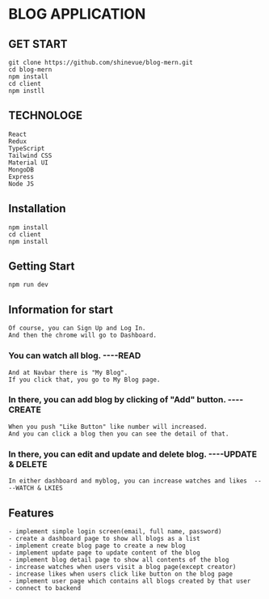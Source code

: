 # BLOG APPLICATION

## GET START

    git clone https://github.com/shinevue/blog-mern.git
    cd blog-mern
    npm install
    cd client
    npm instll

## TECHNOLOGE

    React
    Redux
    TypeScript
    Tailwind CSS
    Material UI
    MongoDB
    Express
    Node JS

## Installation

    npm install
    cd client
    npm install

## Getting Start
    npm run dev

## Information for start

    Of course, you can Sign Up and Log In.
    And then the chrome will go to Dashboard.

### You can watch all blog. ----READ

    And at Navbar there is "My Blog".
    If you click that, you go to My Blog page.

### In there, you can add blog by clicking of "Add" button. ----CREATE

    When you push "Like Button" like number will increased.
    And you can click a blog then you can see the detail of that.

### In there, you can edit and update and delete blog. ----UPDATE & DELETE

    In either dashboard and myblog, you can increase watches and likes  ----WATCH & LKIES

## Features

    - implement simple login screen(email, full name, password)
    - create a dashboard page to show all blogs as a list
    - implement create blog page to create a new blog
    - implement update page to update content of the blog
    - implement blog detail page to show all contents of the blog
    - increase watches when users visit a blog page(except creator)
    - increase likes when users click like button on the blog page
    - implement user page which contains all blogs created by that user
    - connect to backend
